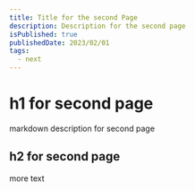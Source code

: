 ```yaml
---
title: Title for the second Page
description: Description for the second page
isPublished: true
publishedDate: 2023/02/01
tags:
  - next
---
```


# h1 for second page
markdown description for second page

## h2 for second page
more text
